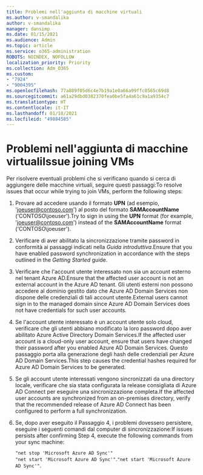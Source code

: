 ```yaml
---
title: Problemi nell'aggiunta di macchine virtuali
ms.author: v-smandalika
author: v-smandalika
manager: dansimp
ms.date: 01/15/2021
ms.audience: Admin
ms.topic: article
ms.service: o365-administration
ROBOTS: NOINDEX, NOFOLLOW
localization_priority: Priority
ms.collection: Adm_O365
ms.custom:
- "7924"
- "9004395"
ms.openlocfilehash: 77a889f05d6c4e7b19a1e0a66a99ffc0565c69d8
ms.sourcegitcommit: a61a29dbd0382370fea0be5fa4a61c9a1a9354c7
ms.translationtype: HT
ms.contentlocale: it-IT
ms.lasthandoff: 01/18/2021
ms.locfileid: "49884585"
---
```

# <a name="issue-joining-vms"></a><span data-ttu-id="630be-102">Problemi nell'aggiunta di macchine virtuali</span><span class="sxs-lookup"><span data-stu-id="630be-102">Issue joining VMs</span></span>

<span data-ttu-id="630be-103">Per risolvere eventuali problemi che si verificano quando si cerca di aggiungere delle macchine virtuali, seguire questi passaggi:</span><span class="sxs-lookup"><span data-stu-id="630be-103">To resolve issues that occur while trying to join VMs, perform the following steps:</span></span>

1. <span data-ttu-id="630be-104">Provare ad accedere usando il formato **UPN** (ad esempio, 'joeuser@contoso.com') al posto del formato **SAMAccountName** ('CONTOSO\joeuser').</span><span class="sxs-lookup"><span data-stu-id="630be-104">Try to sign in using the **UPN** format (for example, 'joeuser@contoso.com') instead of the **SAMAccountName** format ('CONTOSO\joeuser').</span></span>
2. <span data-ttu-id="630be-105">Verificare di aver abilitato la sincronizzazione tramite password in conformità ai passaggi indicati nella *Guida introduttiva*.</span><span class="sxs-lookup"><span data-stu-id="630be-105">Ensure that you have enabled password synchronization in accordance with the steps outlined in the *Getting Started* guide.</span></span>
3. <span data-ttu-id="630be-106">Verificare che l'account utente interessato non sia un account esterno nel tenant Azure AD.</span><span class="sxs-lookup"><span data-stu-id="630be-106">Ensure that the affected user account is not an external account in the Azure AD tenant.</span></span> <span data-ttu-id="630be-107">Gli utenti esterni non possono accedere al dominio gestito dato che Azure AD Domain Services non dispone delle credenziali di tali account utente.</span><span class="sxs-lookup"><span data-stu-id="630be-107">External users cannot sign in to the managed domain since Azure AD Domain Services does not have credentials for such user accounts.</span></span>
4. <span data-ttu-id="630be-108">Se l'account utente interessato è un account utente solo cloud, verificare che gli utenti abbiano modificato la loro password dopo aver abilitato Azure Active Directory Domain Services.</span><span class="sxs-lookup"><span data-stu-id="630be-108">If the affected user account is a cloud-only user account, ensure that users have changed their password after you enabled Azure AD Domain Services.</span></span> <span data-ttu-id="630be-109">Questo passaggio porta alla generazione degli hash delle credenziali per Azure AD Domain Services.</span><span class="sxs-lookup"><span data-stu-id="630be-109">This step causes the credential hashes required for Azure AD Domain Services to be generated.</span></span>
5. <span data-ttu-id="630be-110">Se gli account utente interessati vengono sincronizzati da una directory locale, verificare che sia stata configurata la release consigliata di Azure AD Connect per eseguire una sincronizzazione completa.</span><span class="sxs-lookup"><span data-stu-id="630be-110">If the affected user accounts are synchronized from an on-premises directory, verify that the recommended release of Azure AD Connect has been configured to perform a full synchronization.</span></span>
6. <span data-ttu-id="630be-111">Se, dopo aver eseguito il Passaggio 4, i problemi dovessero persistere, eseguire i seguenti comandi dal computer di sincronizzazione:</span><span class="sxs-lookup"><span data-stu-id="630be-111">If issues persists after confirming Step 4, execute the following commands from your sync machine:</span></span>
 
     `"net stop 'Microsoft Azure AD Sync'"`  
     <span data-ttu-id="630be-112">`"net start 'Microsoft Azure AD Sync'"`.</span><span class="sxs-lookup"><span data-stu-id="630be-112">`"net start 'Microsoft Azure AD Sync'"`.</span></span>